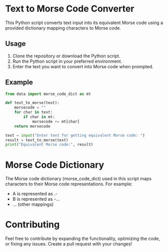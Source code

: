 # Text to Morse Code Converter

This Python script converts text input into its equivalent Morse code using a provided dictionary mapping characters to Morse code.

## Usage

1. Clone the repository or download the Python script.
2. Run the Python script in your preferred environment.
3. Enter the text you want to convert into Morse code when prompted.

## Example

```python
from data import morse_code_dict as mt

def text_to_morse(text):
    morsecode = ""
    for char in text:
        if char in mt:
            morsecode += mt[char]
    return morsecode

text = input("Enter text for getting equivalent Morse code: ")
result = text_to_morse(text)
print("Equivalent Morse code:", result)
```

# Morse Code Dictionary
The Morse code dictionary (morse_code_dict) used in this script maps characters to their Morse code representations. For example:

* A is represented as .-
* B is represented as -...
* ... (other mappings)

# Contributing
Feel free to contribute by expanding the functionality, optimizing the code, or fixing any issues. Create a pull request with your changes!
